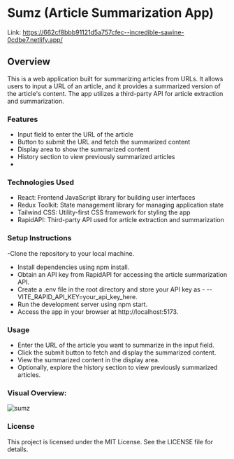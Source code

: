 # Sumz (Article Summarization App)
Link: https://662cf8bbb91121d5a757cfec--incredible-sawine-0cdbe7.netlify.app/

## Overview
This is a web application built for summarizing articles from URLs. It allows users to input a URL of an article, and it provides a summarized version of the article's content. The app utilizes a third-party API for article extraction and summarization.

### Features
- Input field to enter the URL of the article
- Button to submit the URL and fetch the summarized content
- Display area to show the summarized content
- History section to view previously summarized articles
- 
### Technologies Used
- React: Frontend JavaScript library for building user interfaces
- Redux Toolkit: State management library for managing application state
- Tailwind CSS: Utility-first CSS framework for styling the app
- RapidAPI: Third-party API used for article extraction and summarization

### Setup Instructions
-Clone the repository to your local machine.
- Install dependencies using npm install.
- Obtain an API key from RapidAPI for accessing the article summarization API.
- Create a .env file in the root directory and store your API key as - --VITE_RAPID_API_KEY=your_api_key_here.
- Run the development server using npm start.
- Access the app in your browser at http://localhost:5173.

### Usage
- Enter the URL of the article you want to summarize in the input field.
- Click the submit button to fetch and display the summarized content.
- View the summarized content in the display area.
- Optionally, explore the history section to view previously summarized articles.

### Visual Overview:
![sumz](https://github.com/hihassan1998/ai_summarizer/assets/150392365/b08455d8-7fe1-4c15-8bd4-dc125ca384b2)

### License
This project is licensed under the MIT License. See the LICENSE file for details.
